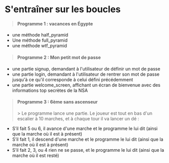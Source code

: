 <h1> S'entraîner sur les boucles</h1>

> <h4>Programme 1 : vacances en Égypte</h4>
<ul>
<li> une méthode half_pyramid</li>
<li> Une méthode full_pyramid </li>
<li> une méthode wtf_pyramid</li>
</ul>

> <h4>Programme 2 : Mon petit mot de passe</h4>
<ul>
<li>une partie signup, demandant à l'utilisateur de définir un mot de passe</li>
<li>une partie login, demandant à l'utilisateur de rentrer son mot de passe jusqu'à ce qu'il corresponde à celui défini précédemment</li>
<li>une partie welcome_screen, affichant un écran de bienvenue avec des informations top secrètes de la NSA</li>
</ul>


> <h4>Programme 3 : 6ème sans ascenseur</h4>
>> Le programme lance une partie. Le joueur est tout en bas d'un escalier à 10 marches, et à chaque tour il va lancer un dé :
<ul>
<li> S’il fait 5 ou 6, il avance d'une marche et le programme le lui dit (ainsi que la marche où il est à présent)</li>
<li> S’il fait 1, il descend d'une marche et le programme le lui dit (ainsi que la marche où il est à présent)</li>
<li>  S’il fait 2, 3, ou 4 rien ne se passe, et le programme le lui dit (ainsi que la marche où il est resté)</li>
</ul>
   
